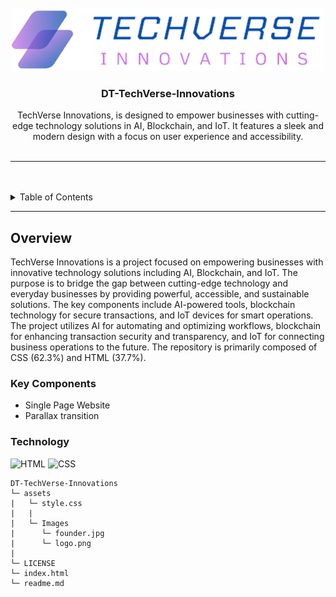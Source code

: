 
<a name="readme-top">

<br/>

<br />
<div align="center">
  <a href="https://github.com/eums046/">
  <!-- TODO: If you want to add logo or banner you can add it here -->
    <img src="./assets/Images/logo.png" alt="Techverse Innovations" width="500" height="100">
  </a>
<!-- TODO: Change Title to the name of the title of your Project -->
  <h3 align="center">DT-TechVerse-Innovations</h3>
</div>
<!-- TODO: Make a short description -->
<div align="center">
  TechVerse Innovations, is designed to empower businesses with cutting-edge technology solutions in AI, Blockchain, and IoT. It features a sleek and modern design with a focus on user experience and accessibility. 
</div>

<br />

---

<br />
<br />

<!-- TODO: If you want to add more layers for your readme -->
<details>
  <summary>Table of Contents</summary>
  <ol>
    <li>
      <a href="#overview">Overview</a>
      <ol>
        <li>
          <a href="#key-components">Key Components</a>
        </li>
        <li>
          <a href="#technology">Technology</a>
        </li>
      </ol>
    </li>
  </ol>
</details>

---

## Overview


TechVerse Innovations is a project focused on empowering businesses with innovative technology solutions including AI, Blockchain, and IoT. The purpose is to bridge the gap between cutting-edge technology and everyday businesses by providing powerful, accessible, and sustainable solutions. The key components include AI-powered tools, blockchain technology for secure transactions, and IoT devices for smart operations. The project utilizes AI for automating and optimizing workflows, blockchain for enhancing transaction security and transparency, and IoT for connecting business operations to the future. The repository is primarily composed of CSS (62.3%) and HTML (37.7%).

### Key Components

- Single Page Website
- Parallax transition


### Technology
<!-- TODO: List of Technology Used -->
![HTML](https://img.shields.io/badge/HTML-E34F26?style=for-the-badge&logo=html5&logoColor=white)
![CSS](https://img.shields.io/badge/CSS-1572B6?style=for-the-badge&logo=css3&logoColor=white)


```
DT-TechVerse-Innovations
└─ assets
|   └─ style.css
|   |  
|   └─ Images
|      └─ founder.jpg
|      └─ logo.png
|
└─ LICENSE
└─ index.html
└─ readme.md
```
